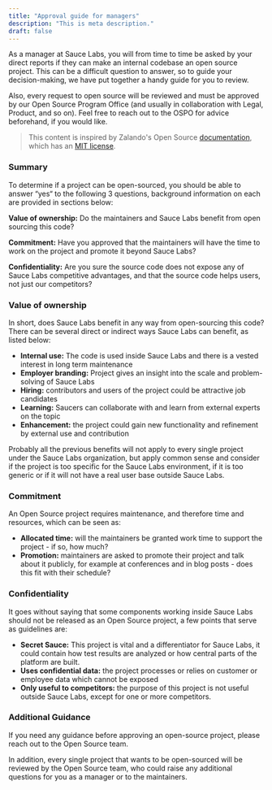 ```yaml
---
title: "Approval guide for managers"
description: "This is meta description."
draft: false
---
```


As a manager at Sauce Labs, you will from time to time be asked by your direct reports if they can make an internal codebase an open source project. This can be a difficult question to answer, so to guide your decision-making, we have put together a handy guide for you to review.

Also, every request to open source will be reviewed and must be approved by our Open Source Program Office (and usually in collaboration with Legal, Product, and so on). Feel free to reach out to the OSPO for advice beforehand, if you would like.

> This content is inspired by Zalando's Open Source [documentation](https://opensource.zalando.com/docs), which has an [MIT license](https://github.com/zalando/zalando.github.io/blob/master/LICENSE).

### Summary
To determine if a project can be open-sourced, you should be able to answer “yes“ to the following 3 questions, background information on each are provided in sections below:

__Value of ownership:__ Do the maintainers and Sauce Labs benefit from open sourcing this code?

__Commitment:__ Have you approved that the maintainers will have the time to work on the project and promote it beyond Sauce Labs?

__Confidentiality:__ Are you sure the source code does not expose any of Sauce Labs competitive advantages, and that the source code helps users, not just our competitors?

### Value of ownership
In short, does Sauce Labs benefit in any way from open-sourcing this code? There can be several direct or indirect ways Sauce Labs can benefit, as listed below:

- __Internal use:__ The code is used inside Sauce Labs and there is a vested interest in long term maintenance
- __Employer branding:__ Project gives an insight into the scale and problem-solving of Sauce Labs
- __Hiring:__ contributors and users of the project could be attractive job candidates
- __Learning:__ Saucers can collaborate with and learn from external experts on the topic
- __Enhancement:__ the project could gain new functionality and refinement by external use and contribution

Probably all the previous benefits will not apply to every single project under the Sauce Labs organization, but apply common sense and consider if the project is too specific for the Sauce Labs environment, if it is too generic or if it will not have a real user base outside Sauce Labs.

### Commitment
An Open Source project requires maintenance, and therefore time and resources, which can be seen as:

- __Allocated time:__ will the maintainers be granted work time to support the project - if so, how much?
- __Promotion:__ maintainers are asked to promote their project and talk about it publicly, for example at conferences and in blog posts - does this fit with their schedule?

### Confidentiality
It goes without saying that some components working inside Sauce Labs should not be released as an Open Source project, a few points that serve as guidelines are:

- __Secret Sauce:__ This project is vital and a differentiator for Sauce Labs, it could contain how test results are analyzed or how central parts of the platform are built.
- __Uses confidential data:__ the project processes or relies on customer or employee data which cannot be exposed
- __Only useful to competitors:__ the purpose of this project is not useful outside Sauce Labs, except for one or more competitors.

### Additional Guidance
If you need any guidance before approving an open-source project, please reach out to the Open Source team.

In addition, every single project that wants to be open-sourced will be reviewed by the Open Source team, who could raise any additional questions for you as a manager or to the maintainers.
